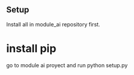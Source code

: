 ## Setup

Install all in module_ai repository first.


# install pip

go to module ai proyect and run python setup.py